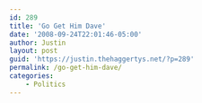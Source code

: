 ```yaml
---
id: 289
title: 'Go Get Him Dave'
date: '2008-09-24T22:01:46-05:00'
author: Justin
layout: post
guid: 'https://justin.thehaggertys.net/?p=289'
permalink: /go-get-him-dave/
categories:
    - Politics
---
```


<object height="344" width="425"><param name="movie" value="https://www.youtube.com/v/XjkCrfylq-E&hl=en&fs=1"></param><param name="allowFullScreen" value="true"></param><embed allowfullscreen="true" height="344" src="https://www.youtube.com/v/XjkCrfylq-E&hl=en&fs=1" type="application/x-shockwave-flash" width="425"></embed></object>